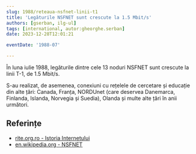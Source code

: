 ```yaml
---
slug: 1988/reteaua-nsfnet-linii-t1
title: 'Legăturile NSFNET sunt crescute la 1.5 Mbit/s'
authors: [gserban, ilg-ul]
tags: [international, autor:gheorghe.serban]
date: 2023-12-28T12:01:21

eventDate: '1988-07'

---
```


În luna iulie 1988, legăturile dintre cele 13 noduri NSFNET sunt
crescute la linii T-1, de 1.5 Mbit/s.

<!-- truncate -->

S-au realizat, de asemenea, conexiuni cu rețelele de cercetare și
educație din alte țări: Canada, Franța, NORDUnet (care deservea
Danemarca, Finlanda, Islanda, Norvegia și Suedia), Olanda
și multe alte țări în anii următori.

## Referințe

- [rite.org.ro - Istoria Internetului](https://rite.org.ro/istoria-internetului/)
- [en.wikipedia.org - NSFNET](https://en.wikipedia.org/wiki/National_Science_Foundation_Network)
